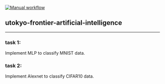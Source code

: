 [![Manual workflow](https://github.com/tanghaozhe/utokyo-frontier-artificial-intelligence/actions/workflows/manual.yml/badge.svg?branch=main)](https://github.com/tanghaozhe/utokyo-frontier-artificial-intelligence/actions/workflows/manual.yml)
## utokyo-frontier-artificial-intelligence
---------
### task 1:
Implement MLP to classify MNIST data.
### task 2:
Implement Alexnet to classify CIFAR10 data.





